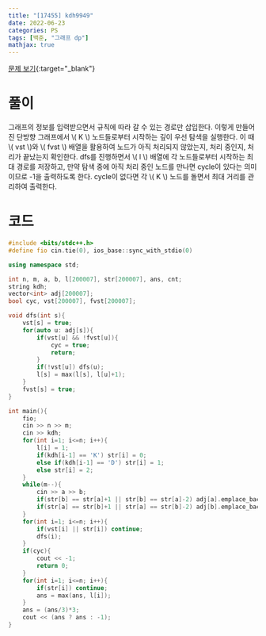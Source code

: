 ```yaml
---
title: "[17455] kdh9949"
date: 2022-06-23
categories: PS
tags: [백준, "그래프 dp"]
mathjax: true
---
```


[문제 보기](https://www.acmicpc.net/problem/17455){:target="_blank"}

# 풀이
그래프의 정보를 입력받으면서 규칙에 따라 갈 수 있는 경로만 삽입한다. 이렇게 만들어진 단방향 그래프에서 \\( K \\) 노드들로부터 시작하는 깊이 우선 탐색을 실행한다. 이 때 \\( vst \\)와 \\( fvst \\) 배열을 활용하여 노드가 아직 처리되지 않았는지, 처리 중인지, 처리가 끝났는지 확인한다. dfs를 진행하면서 \\( l \\) 배열에 각 노드들로부터 시작하는 최대 경로를 저장하고, 만약 탐색 중에 아직 처리 중인 노드를 만나면 cycle이 있다는 의미이므로 -1을 출력하도록 한다. cycle이 없다면 각 \\( K \\) 노드를 돌면서 최대 거리를 관리하여 출력한다. 


# 코드
```c++
#include <bits/stdc++.h>
#define fio cin.tie(0), ios_base::sync_with_stdio(0)

using namespace std;

int n, m, a, b, l[200007], str[200007], ans, cnt;
string kdh;
vector<int> adj[200007];
bool cyc, vst[200007], fvst[200007];

void dfs(int s){
    vst[s] = true;
    for(auto u: adj[s]){
        if(vst[u] && !fvst[u]){
            cyc = true;
            return;
        }
        if(!vst[u]) dfs(u);
        l[s] = max(l[s], l[u]+1);
    }
    fvst[s] = true;
}

int main(){
    fio;
    cin >> n >> m;
    cin >> kdh;
    for(int i=1; i<=n; i++){
        l[i] = 1;
        if(kdh[i-1] == 'K') str[i] = 0;
        else if(kdh[i-1] == 'D') str[i] = 1;
        else str[i] = 2;
    }
    while(m--){
        cin >> a >> b;
        if(str[b] == str[a]+1 || str[b] == str[a]-2) adj[a].emplace_back(b);
        if(str[a] == str[b]+1 || str[a] == str[b]-2) adj[b].emplace_back(a);
    }
    for(int i=1; i<=n; i++){
        if(vst[i] || str[i]) continue;
        dfs(i);
    }
    if(cyc){
        cout << -1;
        return 0;
    }
    for(int i=1; i<=n; i++){
        if(str[i]) continue;
        ans = max(ans, l[i]);
    }
    ans = (ans/3)*3;
    cout << (ans ? ans : -1);
}
```

